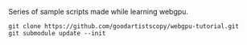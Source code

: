 Series of sample scripts made while learning webgpu.

```
git clone https://github.com/goodartistscopy/webgpu-tutorial.git
git submodule update --init
```
